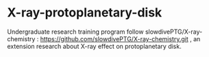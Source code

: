 # X-ray-protoplanetary-disk
Undergraduate research training program
follow slowdivePTG/X-ray-chemistry : https://github.com/slowdivePTG/X-ray-chemistry.git , an extension research about X-ray effect on protoplanetary disk.
